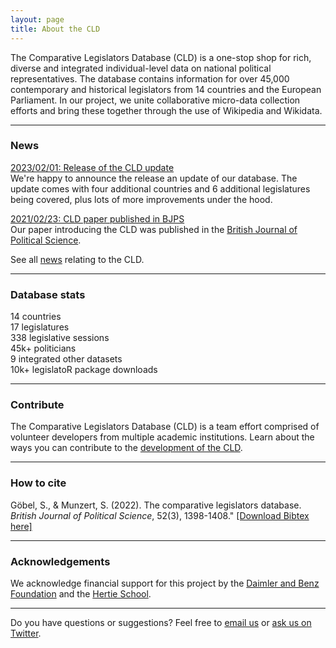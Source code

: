 ```yaml
---
layout: page
title: About the CLD
---
```


<p class="message">
The Comparative Legislators Database (CLD) is a one-stop shop for rich, diverse and integrated individual-level data on national political representatives. The database contains information for over 45,000 contemporary and historical legislators from 14 countries and the European Parliament. In our project, we unite collaborative micro-data collection efforts and bring these together through the use of Wikipedia and Wikidata.
</p>

---

<h3 class="legislator-blue">News</h3>

<a class="updates" href="{{ site.baseurl }}/blog/2023/01/02/version-release">2023/02/01: Release of the CLD update</a><br>We're happy to announce the release an update of our database. The update comes with four additional countries and 6 additional legislatures being covered, plus lots of more improvements under the hood.

<a class="updates" href="{{ site.baseurl }}/blog/2021/02/23/cld-bjps">2021/02/23: CLD paper published in BJPS</a><br>Our paper introducing the CLD was published in the <a href="https://www.cambridge.org/core/journals/british-journal-of-political-science/article/comparative-legislators-database/D28BB58A8B2C08C8593DB741F42C18B2">British Journal of Political Science</a>.

See all <a href="{{ site.baseurl }}/blog/">news</a> relating to the CLD.

---

<h3 class="legislator-blue">Database stats</h3>

<div class="row">
<div class="col-md-4">
<span class="database-stats">14</span> countries<br>
<span class="database-stats">17</span> legislatures<br>
<span class="database-stats">338</span> legislative sessions<br>
</div>
<div class="col-md-4">
<span class="database-stats">45k+</span> politicians<br>
<span class="database-stats">9</span> integrated other datasets<br>
</div>
<div class="col-md-4">
<span class="database-stats">10k+</span> legislatoR package downloads<br>
</div>
</div>

---

<h3 class="legislator-blue">Contribute</h3>

The Comparative Legislators Database (CLD) is a team effort comprised of volunteer developers from multiple academic institutions. Learn about the ways you can contribute to the <a class="updates" href="{{ site.baseurl }}/contribute/">development of the CLD</a>.

---

<h3 class="legislator-blue">How to cite</h3>

Göbel, S., & Munzert, S. (2022). The comparative legislators database. *British Journal of Political Science*, 52(3), 1398-1408." <a class="updates" href="#" download="#">[Download Bibtex here]</a>

---

<h3 class="legislator-blue">Acknowledgements</h3>

We acknowledge financial support for this project by the <a class="updates" href="https://www.daimler-benz-stiftung.de/" target="_blank">Daimler and Benz Foundation</a> and the <a class="updates" href="https://www.hertie-school.org/" target="_blank">Hertie School</a>.


---

Do you have questions or suggestions? Feel free to [email us](#) or [ask us on Twitter](https://twitter.com/complegdatabase).
